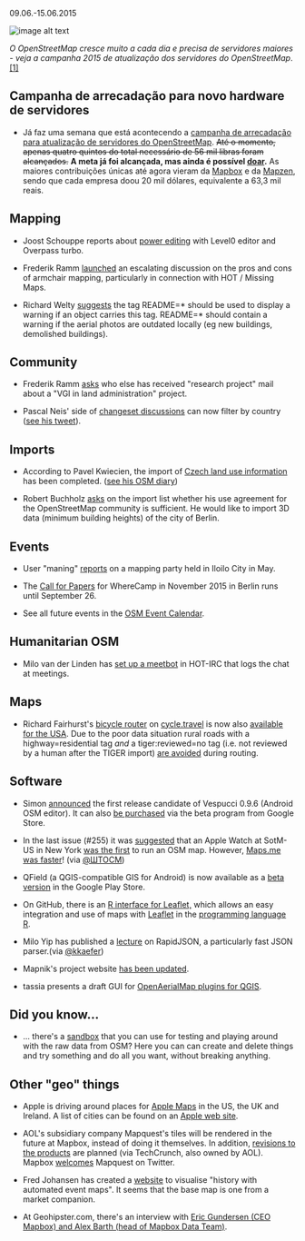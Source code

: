 09.06.-15.06.2015

![image alt text](http://blog.openstreetmap.de/wp-uploads//2015/06/donate-for-new-hardware-2015-640.png)

*O OpenStreetMap cresce muito a cada dia e precisa de servidores maiores - veja a campanha 2015 de atualização dos servidores do OpenStreetMap*. [[1]](#link-para-secao-da-campanha)

## Campanha de arrecadação para novo hardware de servidores

* Já faz uma semana que está acontecendo a [campanha de arrecadação para atualização de servidores do OpenStreetMap][campanha]. <del>Até o momento, apenas quatro quintos do total necessário de 56 mil libras foram alcançados.</del> **A meta já foi alcançada, mas ainda é possível [doar][campanha].** As maiores contribuições únicas até agora vieram da [Mapbox] e da [Mapzen], sendo que cada empresa doou 20 mil dólares, equivalente a 63,3 mil reais.

[campanha]: http://donate.openstreetmap.org/server2015/
[Mapbox]: www.mapbox.com
[Mapzen]: www.mapzen.com

## Mapping

* Joost Schouppe reports about [power editing](http://www.openstreetmap.org/user/joost%20schouppe/diary/35194) with Level0 editor and Overpass turbo.

* Frederik Ramm [launched](https://lists.openstreetmap.org/pipermail/talk/2015-June/073264.html) an escalating discussion on the pros and cons of armchair mapping, particularly in connection with HOT / Missing Maps.

* Richard Welty [suggests](https://lists.openstreetmap.org/pipermail/talk/2015-June/073253.html) the tag README=* should be used to display a warning if an object carries this tag. README=* should contain a warning if the aerial photos are outdated locally (eg new buildings, demolished buildings).

## Community

* Frederik Ramm [asks](https://lists.openstreetmap.org/pipermail/talk/2015-June/073251.html) who else has received "research project" mail about a "VGI in land administration" project.

* Pascal Neis' side of [changeset discussions](http://resultmaps.neis-one.org/osm-discussions#2/33.0/-33.8) can now filter by country ([see his tweet](https://twitter.com/pascal_n/status/610182326824341504)).

## Imports

* According to Pavel Kwiecien, the import of [Czech land use information](https://lists.openstreetmap.org/pipermail/talk-cz/2015-June/011971.html) has been completed. ([see his OSM diary](https://www.openstreetmap.org/user/xkomczax/diary/35230))

* Robert Buchholz [asks](https://lists.openstreetmap.org/pipermail/imports/2015-June/003944.html) on the import list whether his use agreement for the OpenStreetMap community is sufficient. He would like to import 3D data (minimum building heights) of the city of Berlin.

## Events

* User "maning" [reports](https://www.openstreetmap.org/user/maning/diary/35196) on a mapping party held in Iloilo City in May.

* The [Call for Papers](http://wherecamp.de/cfp) for WhereCamp in November 2015 in Berlin runs until September 26.

* See all future events in the [OSM Event Calendar](https://wiki.openstreetmap.org/wiki/Current_events).

## Humanitarian OSM

* Milo van der Linden has [set up a meetbot](https://lists.openstreetmap.org/pipermail/hot/2015-June/009486.html) in HOT-IRC that logs the chat at meetings.

## Maps

* Richard Fairhurst's [bicycle router](http://cycle.travel/map) on [cycle.travel](http://cycle.travel/) is now also [available for the USA](https://lists.openstreetmap.org/pipermail/talk-us/2015-June/014991.html). Due to the poor data situation rural roads with a highway=residential tag *and* a tiger:reviewed=no tag (i.e. not reviewed by a human after the TIGER import) [are avoided](http://cycle.travel/map/journey/13139) during routing.

## Software

* Simon [announced](http://www.openstreetmap.org/user/SimonPoole/diary/35190) the first release candidate of Vespucci 0.9.6 (Android OSM editor). It can also [be purchased](http://www.openstreetmap.org/user/SimonPoole/diary/35210) via the beta program from Google Store.

* In the last issue (#255) it was [suggested](http://www.weeklyosm.eu/archives/4134) that an Apple Watch at SotM-US in New York [was the first](https://twitter.com/OSM_Tech/status/607936023075680256) to run an OSM map.  However, [Maps.me was faster](http://blog.maps.me/2015/05/mapsme-version-for-apple-watch-how-to.html)!  (via [@ШТОСМ](https://twitter.com/shtosm/status/608906204803440640))

* QField (a QGIS-compatible GIS for Android) is now available as a [beta version](http://www.opengis.ch/2015/06/15/qfield-in-the-wild/) in the Google Play Store.

* On GitHub, there is an [R interface for Leaflet,](http://rstudio.github.io/leaflet/) which allows an easy integration and use of maps with [Leaflet](http://leafletjs.com/) in the [programming language R](https://en.wikipedia.org/wiki/R_(programming_language)).

* Milo Yip has published a [lecture](http://de.slideshare.net/miloyip/how-to-write-the-fastest-json-parser-writer-in-the-world-20150328) on RapidJSON, a particularly fast JSON parser.(via [@kkaefer](https://twitter.com/kkaefer/status/610106126206636033))

* Mapnik's project website [has been updated](http://mapnik.org/).

* tassia presents a draft GUI for [OpenAerialMap plugins for QGIS](https://www.openstreetmap.org/user/tassia/diary/35201).

## Did you know…

* ... there's a [sandbox](http://wiki.openstreetmap.org/wiki/DE:Sandbox_for_editing) that you can use for testing and playing around with the raw data from OSM? Here you can can create and delete things and try something and do all you want, without breaking anything.

## Other "geo" things

* Apple is driving around places for [Apple Maps](http://www.macrumors.com/2015/06/17/apple-maps-vehicles-england-new-orleans/) in the US, the UK and Ireland. A list of cities can be found on an [Apple web site](http://maps.apple.com/vehicles/).

* AOL's subsidiary company Mapquest's tiles will be rendered in the future at Mapbox, instead of doing it themselves. In addition, [revisions to the products](http://techcrunch.com/2015/06/09/mapquest-confirms-mapbox-partnership/) are planned (via TechCrunch, also owned by AOL). Mapbox [welcomes](https://twitter.com/Mapbox/status/608290015924383744) Mapquest on Twitter.

* Fred Johansen has created a [website](http://blog.wikimedia.de/2015/05/30/visualizing-history-with-automated-event-maps/) to visualise "history with automated event maps". It seems that the base map is one from a market companion.

* At Geohipster.com, there's an interview with [Eric Gundersen (CEO Mapbox) and Alex Barth (head of Mapbox Data Team)](http://geohipster.com/2015/06/15/eric-gundersen-alex-barth-working-in-the-open-lets-us-meet-really-cool-people/).
